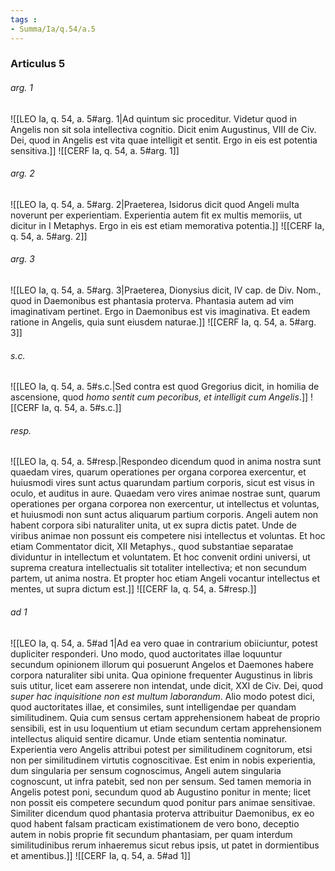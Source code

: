 ```yaml
---
tags : 
- Summa/Ia/q.54/a.5
---
```


### Articulus 5

###### arg. 1
![[LEO Ia, q. 54, a. 5#arg. 1|Ad quintum sic proceditur. Videtur quod in Angelis non sit sola intellectiva cognitio. Dicit enim Augustinus, VIII de Civ. Dei, quod in Angelis est vita quae intelligit et sentit. Ergo in eis est potentia sensitiva.]]
![[CERF Ia, q. 54, a. 5#arg. 1]]

###### arg. 2
![[LEO Ia, q. 54, a. 5#arg. 2|Praeterea, Isidorus dicit quod Angeli multa noverunt per experientiam. Experientia autem fit ex multis memoriis, ut dicitur in I Metaphys. Ergo in eis est etiam memorativa potentia.]]
![[CERF Ia, q. 54, a. 5#arg. 2]]

###### arg. 3
![[LEO Ia, q. 54, a. 5#arg. 3|Praeterea, Dionysius dicit, IV cap. de Div. Nom., quod in Daemonibus est phantasia proterva. Phantasia autem ad vim imaginativam pertinet. Ergo in Daemonibus est vis imaginativa. Et eadem ratione in Angelis, quia sunt eiusdem naturae.]]
![[CERF Ia, q. 54, a. 5#arg. 3]]

###### s.c.
![[LEO Ia, q. 54, a. 5#s.c.|Sed contra est quod Gregorius dicit, in homilia de ascensione, quod *homo sentit cum pecoribus, et intelligit cum Angelis*.]]
![[CERF Ia, q. 54, a. 5#s.c.]]

###### resp.
![[LEO Ia, q. 54, a. 5#resp.|Respondeo dicendum quod in anima nostra sunt quaedam vires, quarum operationes per organa corporea exercentur, et huiusmodi vires sunt actus quarundam partium corporis, sicut est visus in oculo, et auditus in aure. Quaedam vero vires animae nostrae sunt, quarum operationes per organa corporea non exercentur, ut intellectus et voluntas, et huiusmodi non sunt actus aliquarum partium corporis. Angeli autem non habent corpora sibi naturaliter unita, ut ex supra dictis patet. Unde de viribus animae non possunt eis competere nisi intellectus et voluntas. Et hoc etiam Commentator dicit, XII Metaphys., quod substantiae separatae dividuntur in intellectum et voluntatem. Et hoc convenit ordini universi, ut suprema creatura intellectualis sit totaliter intellectiva; et non secundum partem, ut anima nostra. Et propter hoc etiam Angeli vocantur intellectus et mentes, ut supra dictum est.]]
![[CERF Ia, q. 54, a. 5#resp.]]

###### ad 1
![[LEO Ia, q. 54, a. 5#ad 1|Ad ea vero quae in contrarium obiiciuntur, potest dupliciter responderi. Uno modo, quod auctoritates illae loquuntur secundum opinionem illorum qui posuerunt Angelos et Daemones habere corpora naturaliter sibi unita. Qua opinione frequenter Augustinus in libris suis utitur, licet eam asserere non intendat, unde dicit, XXI de Civ. Dei, quod *super hac inquisitione non est multum laborandum*. Alio modo potest dici, quod auctoritates illae, et consimiles, sunt intelligendae per quandam similitudinem. Quia cum sensus certam apprehensionem habeat de proprio sensibili, est in usu loquentium ut etiam secundum certam apprehensionem intellectus aliquid sentire dicamur. Unde etiam sententia nominatur. Experientia vero Angelis attribui potest per similitudinem cognitorum, etsi non per similitudinem virtutis cognoscitivae. Est enim in nobis experientia, dum singularia per sensum cognoscimus, Angeli autem singularia cognoscunt, ut infra patebit, sed non per sensum. Sed tamen memoria in Angelis potest poni, secundum quod ab Augustino ponitur in mente; licet non possit eis competere secundum quod ponitur pars animae sensitivae. Similiter dicendum quod phantasia proterva attribuitur Daemonibus, ex eo quod habent falsam practicam existimationem de vero bono, deceptio autem in nobis proprie fit secundum phantasiam, per quam interdum similitudinibus rerum inhaeremus sicut rebus ipsis, ut patet in dormientibus et amentibus.]]
![[CERF Ia, q. 54, a. 5#ad 1]]

